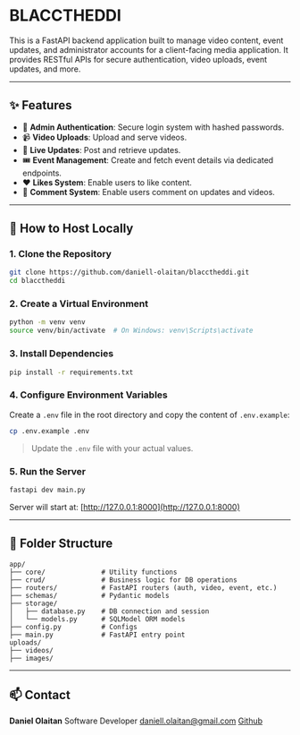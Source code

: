 # BLACCTHEDDI

This is a FastAPI backend application built to manage video content, event updates, and administrator accounts for a client-facing media application. It provides RESTful APIs for secure authentication, video uploads, event updates, and more.

---

## ✨ Features

- 🔐 **Admin Authentication**: Secure login system with hashed passwords.
- 📹 **Video Uploads**: Upload and serve videos.
- 📰 **Live Updates**: Post and retrieve updates.
- 🎟️ **Event Management**: Create and fetch event details via dedicated endpoints.
- ❤️ **Likes System**: Enable users to like content.
- 💬 **Comment System**: Enable users comment on updates and videos.

---

## 🚀 How to Host Locally

### 1. **Clone the Repository**
```bash
git clone https://github.com/daniell-olaitan/blacctheddi.git
cd blacctheddi
````

### 2. **Create a Virtual Environment**

```bash
python -m venv venv
source venv/bin/activate  # On Windows: venv\Scripts\activate
```

### 3. **Install Dependencies**

```bash
pip install -r requirements.txt
```

### 4. **Configure Environment Variables**

Create a `.env` file in the root directory and copy the content of `.env.example`:

```bash
cp .env.example .env
```

> Update the `.env` file with your actual values.

### 5. **Run the Server**

```bash
fastapi dev main.py
```

Server will start at: [http://127.0.0.1:8000](http://127.0.0.1:8000)

---

## 📂 Folder Structure

```
app/
├── core/              # Utility functions
├── crud/              # Business logic for DB operations
├── routers/           # FastAPI routers (auth, video, event, etc.)
├── schemas/           # Pydantic models
├── storage/
│   ├── database.py    # DB connection and session
│   └── models.py      # SQLModel ORM models
├── config.py          # Configs
├── main.py            # FastAPI entry point
uploads/
├── videos/
├── images/
```

---

## 📫 Contact

**Daniel Olaitan**
Software Developer
[daniell.olaitan@gmail.com](mailto:daniell.olaitan@gmail.com)
[Github](https://github.com/daniell-olaitan)


